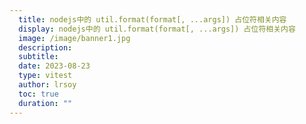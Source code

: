 ```yaml
---
  title: nodejs中的 util.format(format[, ...args]) 占位符相关内容
  display: nodejs中的 util.format(format[, ...args]) 占位符相关内容
  image: /image/banner1.jpg
  description: 
  subtitle: 
  date: 2023-08-23
  type: vitest
  author: lrsoy
  toc: true
  duration: ""
---
```


